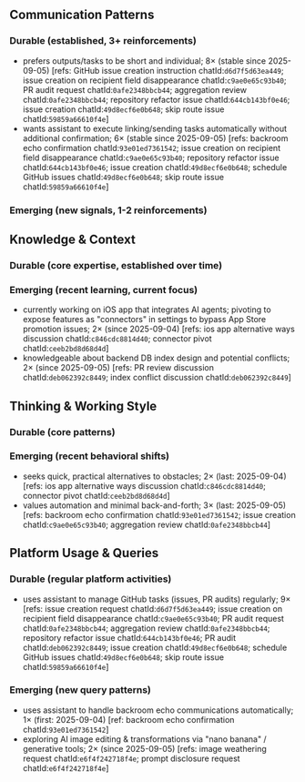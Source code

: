 ## Communication Patterns
### Durable (established, 3+ reinforcements)
- prefers outputs/tasks to be short and individual; 8× (stable since 2025-09-05) [refs: GitHub issue creation instruction chatId:`d6d7f5d63ea449`; issue creation on recipient field disappearance chatId:`c9ae0e65c93b40`; PR audit request chatId:`0afe2348bbcb44`; aggregation review chatId:`0afe2348bbcb44`; repository refactor issue chatId:`644cb143bf0e46`; issue creation chatId:`49d8ecf6e0b648`; skip route issue chatId:`59859a66610f4e`]
- wants assistant to execute linking/sending tasks automatically without additional confirmation; 6× (stable since 2025-09-05) [refs: backroom echo confirmation chatId:`93e01ed7361542`; issue creation on recipient field disappearance chatId:`c9ae0e65c93b40`; repository refactor issue chatId:`644cb143bf0e46`; issue creation chatId:`49d8ecf6e0b648`; schedule GitHub issues chatId:`49d8ecf6e0b648`; skip route issue chatId:`59859a66610f4e`]

### Emerging (new signals, 1-2 reinforcements)

## Knowledge & Context
### Durable (core expertise, established over time)

### Emerging (recent learning, current focus)
- currently working on iOS app that integrates AI agents; pivoting to expose features as "connectors" in settings to bypass App Store promotion issues; 2× (since 2025-09-04) [refs: ios app alternative ways discussion chatId:`c846cdc8814d40`; connector pivot chatId:`ceeb2bd8d68d4d`]
- knowledgeable about backend DB index design and potential conflicts; 2× (since 2025-09-05) [refs: PR review discussion chatId:`deb062392c8449`; index conflict discussion chatId:`deb062392c8449`]

## Thinking & Working Style
### Durable (core patterns)

### Emerging (recent behavioral shifts)
- seeks quick, practical alternatives to obstacles; 2× (last: 2025-09-04) [refs: ios app alternative ways discussion chatId:`c846cdc8814d40`; connector pivot chatId:`ceeb2bd8d68d4d`]
- values automation and minimal back-and-forth; 3× (last: 2025-09-05) [refs: backroom echo confirmation chatId:`93e01ed7361542`; issue creation chatId:`c9ae0e65c93b40`; aggregation review chatId:`0afe2348bbcb44`]

## Platform Usage & Queries
### Durable (regular platform activities)
- uses assistant to manage GitHub tasks (issues, PR audits) regularly; 9× [refs: issue creation request chatId:`d6d7f5d63ea449`; issue creation on recipient field disappearance chatId:`c9ae0e65c93b40`; PR audit request chatId:`0afe2348bbcb44`; aggregation review chatId:`0afe2348bbcb44`; repository refactor issue chatId:`644cb143bf0e46`; PR audit chatId:`deb062392c8449`; issue creation chatId:`49d8ecf6e0b648`; schedule GitHub issues chatId:`49d8ecf6e0b648`; skip route issue chatId:`59859a66610f4e`]

### Emerging (new query patterns)
- uses assistant to handle backroom echo communications automatically; 1× (first: 2025-09-04) [ref: backroom echo confirmation chatId:`93e01ed7361542`]
- exploring AI image editing & transformations via "nano banana" / generative tools; 2× (since 2025-09-05) [refs: image weathering request chatId:`e6f4f242718f4e`; prompt disclosure request chatId:`e6f4f242718f4e`]